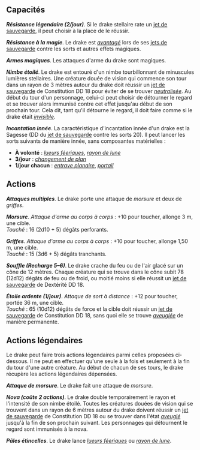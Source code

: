 ## Capacités
_**Résistance légendaire (2/jour)**_. Si le drake stellaire rate un [jet de sauvegarde](/utiliser-les-caracteristiques/#jets-de-sauvegarde), il peut choisir à la place de le réussir.

_**Résistance à la magie**_. Le drake est [_avantagé_](/utiliser-les-caracteristiques/#avantage-et-desavantage) lors de ses [jets de sauvegarde](/utiliser-les-caracteristiques/#jets-de-sauvegarde) contre les sorts et autres effets magiques.

_**Armes magiques**_. Les attaques d'arme du drake sont magiques.

_**Nimbe étoilé**_. Le drake est entouré d'un nimbe tourbillonnant de minuscules lumières stellaires. Une créature douée de vision qui commence son tour dans un rayon de 3 mètres autour du drake doit réussir un [jet de sauvegarde](/utiliser-les-caracteristiques/#jets-de-sauvegarde) de Constitution DD 18 pour éviter de se trouver [_neutralisée_](/gerer-la-sante-du-personnage/#neutralise). Au début du tour d'un personnage, celui-ci peut choisir de détourner le regard et se trouver alors immunisé contre cet effet jusqu'au début de son prochain tour. Cela dit, tant qu'il détourne le regard, il doit faire comme si le drake était [_invisible_](/gerer-la-sante-du-personnage/#invisible).

_**Incantation innée**_. La caractéristique d'incantation innée d'un drake est la Sagesse (DD du [jet de sauvegarde](/utiliser-les-caracteristiques/#jets-de-sauvegarde) contre les sorts 20). Il peut lancer les sorts suivants de manière innée, sans composantes matérielles :
* **À volonté** : [_lueurs féeriques_](/grimoire/lueurs-feeriques/), [_rayon de lune_](/grimoire/rayon-de-lune/)
* **3/jour** : [_changement de plan_](/grimoire/changement-de-plan/)
* **1/jour chacun** : [_entrave planaire_](/grimoire/entrave-planaire/), [_portail_](/grimoire/portail/)

## Actions
_**Attaques multiples**_. Le drake porte une attaque de _morsure_ et deux de _griffes_.

_**Morsure**_. _Attaque d'arme au corps à corps_ : +10 pour toucher, allonge 3 m, une cible.  
_Touché_ : 16 (2d10 + 5) dégâts perforants.

_**Griffes**_. _Attaque d'arme au corps à corps_ : +10 pour toucher, allonge 1,50 m, une cible.  
_Touché_ : 15 (3d6 + 5) dégâts tranchants.

_**Souffle (Recharge 5–6)**_. Le drake crache du feu ou de l'air glacé sur un cône de 12 mètres. Chaque créature qui se trouve dans le cône subit 78 (12d12) dégâts de feu ou de froid, ou moitié moins si elle réussit un [jet de sauvegarde](/utiliser-les-caracteristiques/#jets-de-sauvegarde) de Dextérité DD 18.

_**Étoile ardente (1/jour)**_. _Attaque de sort à distance_ : +12 pour toucher, portée 36 m, une cible.  
_Touché_ : 65 (10d12) dégâts de force et la cible doit réussir un [jet de sauvegarde](/utiliser-les-caracteristiques/#jets-de-sauvegarde) de Constitution DD 18, sans quoi elle se trouve [_aveuglée_](/gerer-la-sante-du-personnage/#aveugle) de manière permanente.

## Actions légendaires
Le drake peut faire trois actions légendaires parmi celles proposées ci-dessous. Il ne peut en effectuer qu'une seule à la fois et seulement à la fin du tour d'une autre créature. Au début de chacun de ses tours, le drake récupère les actions légendaires dépensées.

_**Attaque de morsure**_. Le drake fait une attaque de _morsure_.

_**Nova (coûte 2 actions)**_. Le drake double temporairement le rayon et l'intensité de son nimbe étoilé. Toutes les créatures douées de vision qui se trouvent dans un rayon de 6 mètres autour du drake doivent réussir un [jet de sauvegarde](/utiliser-les-caracteristiques/#jets-de-sauvegarde) de Constitution DD 18 ou se trouver dans l'état [_aveuglé_](/gerer-la-sante-du-personnage/#aveugle) jusqu'à la fin de son prochain suivant. Les personnages qui détournent le regard sont immunisés à la nova.

_**Pâles étincelles**_. Le drake lance [_lueurs féeriques_](/grimoire/lueurs-feeriques/) ou [_rayon de lune_](/grimoire/rayon-de-lune/).
